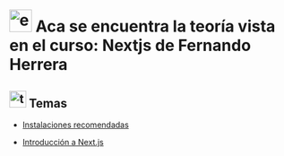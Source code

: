 # <img width="40" height="40" src="https://img.icons8.com/external-icongeek26-flat-icongeek26/40/external-Note-book-education-icongeek26-flat-icongeek26.png" alt="external-Note-book-education-icongeek26-flat-icongeek26"/> Aca se encuentra la teoría vista en el curso: Nextjs de Fernando Herrera

## <img width="30" height="30" src="https://img.icons8.com/stickers/30/test-results.png" alt="test-results"/> Temas

- [Instalaciones recomendadas](https://github.com/eugenia1984/nextjs/blob/main/teoria/instalaciones_recomendadas.md)

- [Introducción a Next.js](https://github.com/eugenia1984/nextjs/blob/main/teoria/introduccion.md)